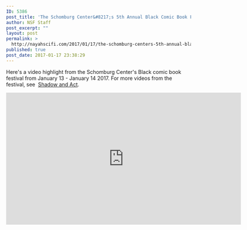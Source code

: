 ```yaml
---
ID: 5386
post_title: 'The Schomburg Center&#8217;s 5th Annual Black Comic Book Festival'
author: NSF Staff
post_excerpt: ""
layout: post
permalink: >
  http://nayahscifi.com/2017/01/17/the-schomburg-centers-5th-annual-black-comic-book-festival/
published: true
post_date: 2017-01-17 23:38:29
---
```

Here's a video highlight from the Schomburg Center's Black comic book festival from January 13 - January 14 2017. For more videos from the festival, see  <a href="http://shadowandact.com/2017/01/16/watch-all-the-informative-panels-from-the-schomburg-centers-5th-annual-black-comic-book-festival/">Shadow and Act</a>.

<iframe id="ls_embed_1484696141" src="https://livestream.com/accounts/7326672/events/6759881/player?width=640&amp;height=360&amp;enableInfoAndActivity=true&amp;defaultDrawer=&amp;autoPlay=true&amp;mute=false" width="640" height="360" frameborder="0" scrolling="no" allowfullscreen="allowfullscreen"> </iframe>